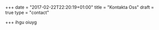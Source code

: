 +++
date = "2017-02-22T22:20:19+01:00"
title = "Kontakta Oss"
draft = true
type = "contact"

+++
ihgu oiuyg

